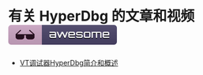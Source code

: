 # 有关 HyperDbg 的文章和视频 ![Awesome](https://raw.githubusercontent.com/HyperDbg/graphics/master/Badges/Awesome.svg)

- [VT调试器HyperDbg简介和概述](https://www.bilibili.com/video/BV1wf421q792/?spm_id_from=333.788)
